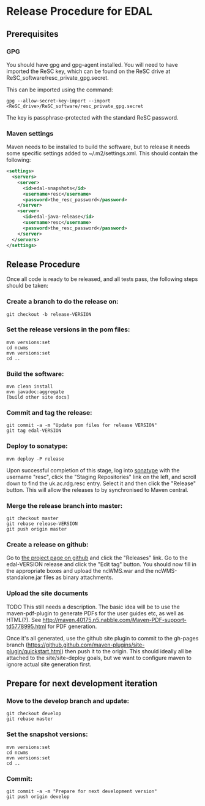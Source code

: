 Release Procedure for EDAL
==========================

Prerequisites
-------------

### GPG
You should have gpg and gpg-agent installed.  You will need to have imported the ReSC key, which can be found on the ReSC drive at ReSC_software/resc_private_gpg.secret.

This can be imported using the command:
```
gpg --allow-secret-key-import --import <ReSC_drive>/ReSC_software/resc_private_gpg.secret
```

The key is passphrase-protected with the standard ReSC password.

### Maven settings
Maven needs to be installed to build the software, but to release it needs some specific settings added to ~/.m2/settings.xml.  This should contain the following:
```xml
<settings>
  <servers>
    <server>
      <id>edal-snapshots</id>
      <username>resc</username>
      <password>the_resc_password</password>
    </server>
    <server>
      <id>edal-java-release</id>
      <username>resc</username>
      <password>the_resc_password</password>
    </server>
  </servers>
</settings>
```

Release Procedure
-----------------

Once all code is ready to be released, and all tests pass, the following steps should be taken:

### Create a branch to do the release on:
```
git checkout -b release-VERSION
```

### Set the release versions in the pom files:
```
mvn versions:set
cd ncwms
mvn versions:set
cd ..
```

### Build the software:
```
mvn clean install
mvn javadoc:aggregate
[build other site docs]
```

### Commit and tag the release:
```
git commit -a -m "Update pom files for release VERSION"
git tag edal-VERSION
```

### Deploy to sonatype:
```
mvn deploy -P release
```
Upon successful completion of this stage, log into [sonatype](http://oss.sonatype.org) with the username "resc", click the "Staging Repositories" link on the left, and scroll down to find the uk.ac.rdg.resc entry.  Select it and then click the "Release" button.  This will allow the releases to by synchronised to Maven central.

### Merge the release branch into master:
```
git checkout master
git rebase release-VERSION
git push origin master
```

### Create a release on github:
Go to [the project page on github](https://github.com/Reading-eScience-Centre/edal-java) and click the "Releases" link.  Go to the edal-VERSION release and click the "Edit tag" button.  You should now fill in the appropriate boxes and upload the ncWMS.war and the ncWMS-standalone.jar files as binary attachments.

### Upload the site documents

TODO This still needs a description.  The basic idea will be to use the maven-pdf-plugin to generate PDFs for the user guides etc, as well as HTML(?).  See http://maven.40175.n5.nabble.com/Maven-PDF-support-td5778995.html for PDF generation.

Once it's all generated, use the github site plugin to commit to the gh-pages branch (https://github.github.com/maven-plugins/site-plugin/quickstart.html) then push it to the origin.  This should ideally all be attached to the site/site-deploy goals, but we want to configure maven to ignore actual site generation first.

Prepare for next development iteration
--------------------------------------
### Move to the develop branch and update:
```
git checkout develop
git rebase master
```

### Set the snapshot versions:
```
mvn versions:set
cd ncwms
mvn versions:set
cd ..
```

### Commit:
```
git commit -a -m "Prepare for next development version"
git push origin develop
```
